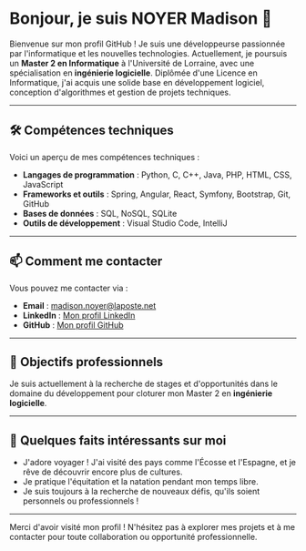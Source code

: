 # Bonjour, je suis NOYER Madison 👋

Bienvenue sur mon profil GitHub ! Je suis une développeurse passionnée par l'informatique et les nouvelles technologies. Actuellement, je poursuis un **Master 2 en Informatique** à l'Université de Lorraine, avec une spécialisation en **ingénierie logicielle**. Diplômée d'une Licence en Informatique, j'ai acquis une solide base en développement logiciel, conception d'algorithmes et gestion de projets techniques.

---

## 🛠️ Compétences techniques

Voici un aperçu de mes compétences techniques :

- **Langages de programmation** : Python, C, C++, Java, PHP, HTML, CSS, JavaScript
- **Frameworks et outils** : Spring, Angular, React, Symfony, Bootstrap, Git, GitHub
- **Bases de données** : SQL, NoSQL, SQLite
- **Outils de développement** : Visual Studio Code, IntelliJ

---

## 📫 Comment me contacter

Vous pouvez me contacter via :

- **Email** : [madison.noyer@laposte.net](mailto:madison.noyer@laposte.net)
- **LinkedIn** : [Mon profil LinkedIn](https://www.linkedin.com/in/madison-noyer-a4b10a252/)
- **GitHub** : [Mon profil GitHub](https://github.com/madisonnoyer54)

---

## 🎯 Objectifs professionnels

Je suis actuellement à la recherche de stages et d'opportunités dans le domaine du développement pour cloturer mon Master 2 en **ingénierie logicielle**.

---

## 🌟 Quelques faits intéressants sur moi

- J'adore voyager ! J'ai visité des pays comme l'Écosse et l'Espagne, et je rêve de découvrir encore plus de cultures.
- Je pratique l'équitation et la natation pendant mon temps libre.
- Je suis toujours à la recherche de nouveaux défis, qu'ils soient personnels ou professionnels !

---

Merci d'avoir visité mon profil ! N'hésitez pas à explorer mes projets et à me contacter pour toute collaboration ou opportunité professionnelle.
